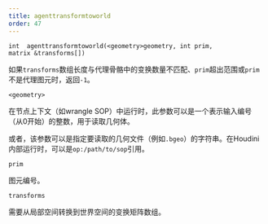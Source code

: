 ```yaml
---
title: agenttransformtoworld
order: 47
---
```

`int  agenttransformtoworld(<geometry>geometry, int prim, matrix &transforms[])`

如果`transforms`数组长度与代理骨骼中的变换数量不匹配、`prim`超出范围或`prim`不是代理图元时，返回`-1`。

`<geometry>`

在节点上下文（如wrangle SOP）中运行时，此参数可以是一个表示输入编号（从0开始）的整数，用于读取几何体。

或者，该参数可以是指定要读取的几何文件（例如`.bgeo`）的字符串。在Houdini内部运行时，可以是`op:/path/to/sop`引用。

`prim`

图元编号。

`transforms`

需要从局部空间转换到世界空间的变换矩阵数组。